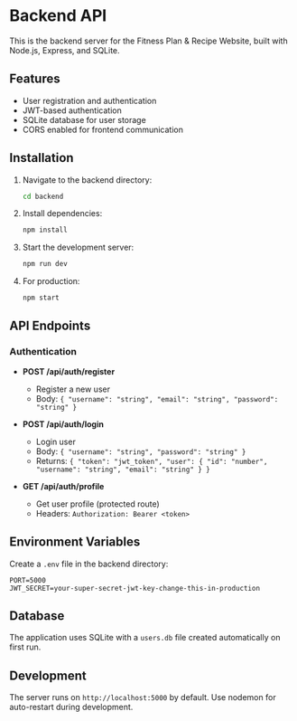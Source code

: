 # Backend API

This is the backend server for the Fitness Plan & Recipe Website, built with Node.js, Express, and SQLite.

## Features

- User registration and authentication
- JWT-based authentication
- SQLite database for user storage
- CORS enabled for frontend communication

## Installation

1. Navigate to the backend directory:
   ```bash
   cd backend
   ```

2. Install dependencies:
   ```bash
   npm install
   ```

3. Start the development server:
   ```bash
   npm run dev
   ```

4. For production:
   ```bash
   npm start
   ```

## API Endpoints

### Authentication

- **POST /api/auth/register**
  - Register a new user
  - Body: `{ "username": "string", "email": "string", "password": "string" }`

- **POST /api/auth/login**
  - Login user
  - Body: `{ "username": "string", "password": "string" }`
  - Returns: `{ "token": "jwt_token", "user": { "id": "number", "username": "string", "email": "string" } }`

- **GET /api/auth/profile**
  - Get user profile (protected route)
  - Headers: `Authorization: Bearer <token>`

## Environment Variables

Create a `.env` file in the backend directory:

```
PORT=5000
JWT_SECRET=your-super-secret-jwt-key-change-this-in-production
```

## Database

The application uses SQLite with a `users.db` file created automatically on first run.

## Development

The server runs on `http://localhost:5000` by default. Use nodemon for auto-restart during development.
